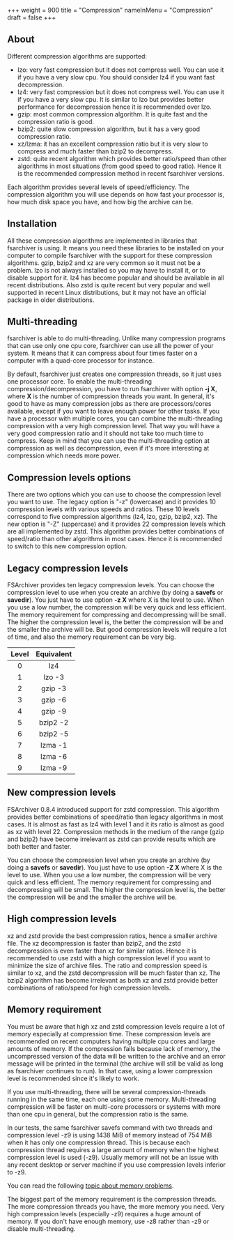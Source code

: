 +++
weight = 900
title = "Compression"
nameInMenu = "Compression"
draft = false
+++

## About
Different compression algorithms are supported:

* lzo: very fast compression but it does not compress well. You can use it
if you have a very slow cpu. You should consider lz4 if you want fast decompression.
* lz4: very fast compression but it does not compress well. You can use it
if you have a very slow cpu. It is similar to lzo but provides better performance
for decompression hence it is recommended over lzo.
* gzip: most common compression algorithm. It is quite fast and the compression
ratio is good.
* bzip2: quite slow compression algorithm, but it has a very good compression ratio.
* xz/lzma: it has an excellent compression ratio but it is very slow to compress
and much faster than bzip2 to decompress.
* zstd: quite recent algorithm which provides better ratio/speed than other
algorithms in most situations (from good speed to good ratio). Hence it is the
recommended compression method in recent fsarchiver versions.

Each algorithm provides several levels of speed/efficiency. The compression
algorithm you will use depends on how fast your processor is, how much disk
space you have, and how big the archive can be.

## Installation
All these compression algorithms are implemented in libraries that fsarchiver is
using. It means you need these libraries to be installed on your computer to
compile fsarchiver with the support for these compression algorithms. gzip,
bzip2 and xz are very common so it must not be a problem. lzo is not always
installed so you may have to install it, or to disable support for it. lz4 has
become popular and should be available in all recent distributions. Also zstd
is quite recent but very popular and well supported in recent Linux
distributions, but it may not have an official package in older distributions.

## Multi-threading
fsarchiver is able to do multi-threading. Unlike many compression programs that
can use only one cpu core, fsarchiver can use all the power of your system. It
means that it can compress about four times faster on a computer with a quad-core
processor for instance.

By default, fsarchiver just creates one compression threads, so it just uses one
processor core. To enable the multi-threading compression/decompression, you have
to run fsarchiver with option **-j X**, where **X** is the number
of compression threads you want. In general, it's good to have as many
compression jobs as there are processors/cores available, except if you want to
leave enough power for other tasks. If you have a processor with multiple cores,
you can combine the multi-threading compression with a very high compression
level. That way you will have a very good compression ratio and it should not
take too much time to compress. Keep in mind that you can use the
multi-threading option at compression as well as decompression, even if it's
more interesting at compression which needs more power.

## Compression levels options
There are two options which you can use to choose the compression level you want
to use. The legacy option is "-z" (lowercase) and it provides 10 compression
levels with various speeds and ratios. These 10 levels correspond to five
compression algorithms (lz4, lzo, gzip, bzip2, xz). The new option is "-Z"
(uppercase) and it provides 22 compression levels which are all implemented by
zstd. This algorithm provides better combinations of speed/ratio than other
algorithms in most cases. Hence it is recommended to switch to this new
compression option.

## Legacy compression levels
FSArchiver provides ten legacy compression levels. You can choose the
compression level to use when you create an archive (by doing a **savefs** or
**savedir**). You just have to use option **-z X** where X is the level to
use. When you use a low number, the compression will be very quick and less
efficient. The memory requirement for compressing and decompressing will be
small. The higher the compression level is, the better the compression will be
and the smaller the archive will be. But good compression levels will require a
lot of time, and also the memory requirement can be very big.

| **Level** | **Equivalent** |
|:---------:|:--------------:|
| 0         | lz4            |
| 1         | lzo -3         |
| 2         | gzip -3        |
| 3         | gzip -6        |
| 4         | gzip -9        |
| 5         | bzip2 -2       |
| 6         | bzip2 -5       |
| 7         | lzma -1        |
| 8         | lzma -6        |
| 9         | lzma -9        |

## New compression levels
FSArchiver 0.8.4 introduced support for zstd compression. This algorithm
provides better combinations of speed/ratio than legacy algorithms in most
cases. It is almost as fast as lz4 with level 1 and it its ratio is almost as
good as xz with level 22. Compression methods in the medium of the range (gzip
and bzip2) have become irrelevant as zstd can provide results which are both
better and faster.

You can choose the compression level when you create an archive (by doing a
**savefs** or **savedir**). You just have to use option **-Z X** where X is the
level to use. When you use a low number, the compression will be very quick and
less efficient. The memory requirement for compressing and decompressing will be
small. The higher the compression level is, the better the compression will be
and the smaller the archive will be.

## High compression levels
xz and zstd provide the best compression ratios, hence a smaller archive file.
The xz decompression is faster than bzip2, and the zstd decompression is even
faster than xz for similar ratios. Hence it is recommended to use zstd with a
high compression level if you want to minimize the size of archive files. The
ratio and compression speed is similar to xz, and the zstd decompression will
be much faster than xz. The bzip2 algorithm has become irrelevant as both xz and
zstd provide better combinations of ratio/speed for high compression levels.

## Memory requirement
You must be aware that high xz and zstd compression levels require a lot of memory
especially at compression time. These compression levels are recommended on
recent computers having multiple cpu cores and large amounts of memory. If the
compression fails because lack of memory, the uncompressed version of the data
will be written to the archive and an error message will be printed in the terminal
(the archive will still be valid as long as fsarchiver continues to run). In that
case, using a lower compression level is recommended since it's likely to work.

If you use multi-threading, there will be several compression-threads running in
the same time, each one using some memory. Multi-threading compression will be
faster on multi-core processors or systems with more than one cpu in general, but
the compression ratio is the same.

In our tests, the same fsarchiver savefs command with two threads and compression
level -z9 is using 1438 MiB of memory instead of 754 MiB when it has only one
compression thread. This is because each compression thread requires a large amount
of memory when the highest compression level is used (-z9). Usually memory will not
be an issue with any recent desktop or server machine if you use compression levels
inferior to -z9.

You can read the following [
topic about memory problems](http://forums.fsarchiver.org/viewtopic.php?p=2259).

The biggest part of the memory requirement is the compression threads. The more
compression threads you have, the more memory you need. Very high compression
levels (especially -z9) requires a huge amount of memory. If you don't have
enough memory, use -z8 rather than -z9 or disable multi-threading.
